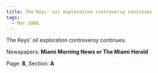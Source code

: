 ```yaml
---  
title: The Keys' oil exploration controversy continues  
tags:  
  - Mar 1988  
---  
```

  
The Keys' oil exploration controversy continues.  
  
Newspapers: **Miami Morning News or The Miami Herald**  
  
Page: **8**, Section: **A** 
